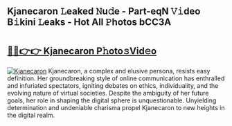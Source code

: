 ## Kjanecaron 𝙻eaked 𝙽u𝚍e - Part-eqN 𝚅𝚒deo B𝚒kini 𝙻eaks - Hot All 𝙿hotos bCC3A

# <h2><a href="http://ld2hs2.urlbe.top/?page=Kjanecaron">🔗🔗👉👉 Kjanecaron P𝚑oto𝚜Vid𝚎o</a></h2>

[![Kjanecaron](https://i.imgur.com/eBuTRDB.gif)](http://ld2hs2.urlbe.top/?page=Kjanecaron)
Kjanecaron, a complex and elusive persona, resists easy definition. Her groundbreaking style of online communication has enthralled and infuriated spectators, igniting debates on ethics, individuality, and the evolving nature of virtual societies. Despite the ambiguity of her future goals, her role in shaping the digital sphere is unquestionable. Unyielding determination and undeniable charisma propel Kjanecaron to new heights in the digital realm.
